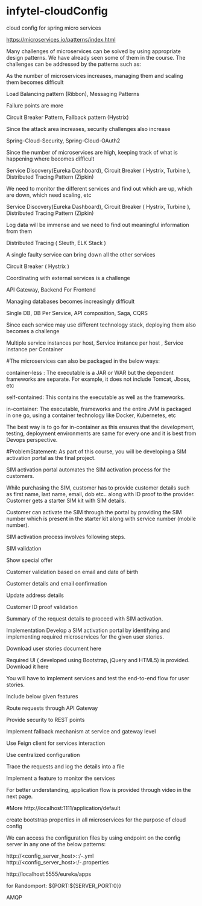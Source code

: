 # infytel-cloudConfig
cloud config for spring micro services

https://microservices.io/patterns/index.html



Many challenges of microservices can be solved by using appropriate design patterns. We have already seen some of them in the course. The challenges can be addressed by the patterns such as:

As the number of microservices increases, managing them and scaling them becomes difficult

Load Balancing pattern (Ribbon), Messaging Patterns

Failure points are more

Circuit Breaker Pattern, Fallback pattern (Hystrix)

Since the attack area increases, security challenges also increase

Spring-Cloud-Security, Spring-Cloud-OAuth2

Since the number of microservices are high, keeping track of what is happening where becomes difficult

Service Discovery(Eureka Dashboard), Circuit Breaker ( Hystrix, Turbine ), Distributed Tracing Pattern (Zipkin)

We need to monitor the different services and find out which are up, which are down, which need scaling, etc

Service Discovery(Eureka Dashboard), Circuit Breaker ( Hystrix, Turbine ), Distributed Tracing Pattern (Zipkin)

Log data will be immense and we need to find out meaningful information from them

Distributed Tracing ( Sleuth, ELK Stack )

A single faulty service can bring down all the other services

Circuit Breaker ( Hystrix )

Coordinating with external services is a challenge

API Gateway, Backend For Frontend

Managing databases becomes increasingly difficult

Single DB, DB Per Service, API composition, Saga, CQRS

Since each service may use different technology stack, deploying them also becomes a challenge

Multiple service instances per host, Service instance per host , Service instance per Container 






#The microservices can also be packaged in the below ways:

container-less : The executable is a JAR or WAR but the dependent frameworks are separate. For example, it does not include Tomcat, Jboss, etc

self-contained: This contains the executable as well as the frameworks.

in-container: The executable, frameworks and the entire JVM is packaged in one go, using a container technology like Docker, Kubernetes, etc

The best way is to go for in-container as this ensures that the development, testing, deployment environments are same for every one and it is best from Devops perspective.








#ProblemStatement:
As part of this course, you will be developing a SIM activation portal as the final project.

SIM activation portal automates the SIM activation process for the customers.

While purchasing the SIM, customer has to provide customer details such as first name, last name, email, dob etc.. along with ID proof to the provider. Customer gets a starter SIM kit with SIM details.

Customer can activate the SIM through the portal by providing the SIM number which is present in the starter kit along with service number (mobile number).

SIM activation process involves following steps.

SIM validation

Show special offer

Customer validation based on email and date of birth

Customer details and email confirmation

Update address details

Customer ID proof validation

Summary of the request details to proceed with SIM activation.

Implementation
 Develop a SIM activation portal by identifying and implementing required microservices for the given user stories.

Download user stories document here

Required UI ( developed using Bootstrap, jQuery and HTML5) is provided. Download it here

You will have to implement services and test the end-to-end flow for user stories.

 Include below given features

Route requests through API Gateway 

Provide security to REST points

Implement fallback mechanism at service and gateway level

Use Feign client for services interaction

Use centralized configuration 

Trace the requests and log the details into a file              

Implement a feature to monitor the services 

For better understanding, application flow is provided through video in the next page.


#More
http://localhost:1111/application/default

create bootstrap properties in all microservices for the purpose of cloud config

We can access the configuration files by using endpoint on the config server in any one of the below patterns:

http://<config_server_host>:<port>:/<application>-<profile>.yml
http://<config_server_host>:<port>/<application>-<profile>.properties



http://localhost:5555/eureka/apps

for Randomport: ${PORT:${SERVER_PORT:0}}

AMQP 
